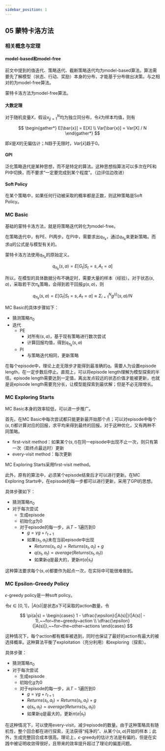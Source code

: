 ```yaml
---
sidebar_position: 1
---
```


## 05 蒙特卡洛方法

### 相关概念与定理

#### model-based和model-free

前文中提到的值迭代、策略迭代、截断策略迭代均为model-based算法。算法需要先了解模型（状态、行动、奖励）本身的分布，才能基于分布做出决策。与之相对的为model-free算法。

蒙特卡洛方法为model-free算法。

#### 大数定理

对于随机变量$X$，假设${x_j}^N_{j=1}$均为独立同分布，令$\bar{x}$为样本均值，则有  

$$
\begin{gather*}
E[\bar{x}] = E[X] \\
Var[\bar{x}] = Var[X] / N
\end{gather*}
$$

即$\bar{x}$是$X$的无偏估计；$N$趋于无限时，$Var[\bar{x}]$趋于0。

#### GPI

泛化策略迭代是某种思想，而不是特定的算法。这种思想指算法可以多次在PE和PI中切换，而不要求“一定要完成到某个程度”。（边评估边改进）

#### Soft Policy

在某个策略中，如果任何行动被采取的概率都是正数，则这种策略是Soft Policy。

### MC Basic

基础的蒙特卡洛方法，就是将策略迭代转化为model-free。

在策略迭代中，有PE、PI两步。在PI中，需要求出$q_{\pi_k}$，通过$q_{\pi_k}$来更新策略。而求$q$的公式是与模型有关的。  

蒙特卡洛方法使用$q_{\pi_k}$的原始定义。  

$$
q_{\pi_k}(s, a) = E[G_t|S_t = s, A_t = a]
$$

所以，在模型的具体数据分布不确定时，需要大量的样本（经验）。对于状态$(s,a)$，采取若干次$\pi_k$策略，会得到若干回报$g(s,a)$，则  

$$
q_{\pi_k}(s, a) = E[G_t|S_t = s, A_t = a] \approx \Sigma^N_{i=1}g^{(i)}(s,a) / N
$$

MC Basic的具体步骤如下：  

- 猜测策略$\pi_0$
- 迭代
    - PE
        - 对所有$(s,a)$，基于现有策略进行数次尝试
        - 计算回报均值，得到$q_{\pi_k}(s,a)$
    - PI
        - 与策略迭代相同，更新策略

在每个episode中，理论上走无限步才能得到最准确的$q$。需要人为设置episode length，在一定步数后停止。直观上，可以将episode length理解为模型探索的半径。episode length需要达到一定值，离出发点较远的状态价值才能被更新，也就是说episode length需要充分长，让模型能探索到最优解；但是不必无限增长。

### MC Exploring Starts

MC Basic本身的效率较低，可以进一步推广。

首先，在MC Basic中每次尝试都只能更新最开始那个点；可以对episode中每个$(s,t)$都计算对应的回报，求平均来得到最终的回报。对于这种优化，又有两种不同策略。  

- first-visit method：如果某个$(s,t)$在同一episode中出现不止一次，则只有第一次（距终点最远时）更新
- every-visit method：每次更新

MC Exploring Starts采用first-visit method。

此外，原有的算法中，必须某个episode结束后才可以进行更新。在MC Exploring Starts中，在episode的每一步都可以进行更新，采用了GPI的思想。

具体步骤如下：

- 猜测策略$\pi_0$
- 对于每次尝试
    - 生成episode
    - 初始化$g$为0
    - 对于episode的每一步，从$T - 1$遍历到0
        - $g = \gamma g + r_{t + 1}$
        - 如果$(s_t, a_t)$未在当前episode中出现
            - $Returns(s_t, a_t) = Returns(s_t, a_t) + g$
            - $q(s_t, a_t) = average(Returns(s_t, a_t))$
            - 如果新$q$是最大的，更新$\pi(a|s_t)$

这种算法要求每个$(s,a)$都要作为起点一次，在实际中可能很难做到。

### MC Epsilon-Greedy Policy

$\epsilon$-greedy policy是一种soft policy。

令$\epsilon \in [0,1]$，$|A(s)|$是状态$s$下可采取的action数量，令  

$$
\pi(a|s) = 
\begin{cases}
1 - \dfrac{\epsilon}{|A(s)|}(|A(s)| - 1),~~for~the~greedy~action \\
\dfrac{\epsilon}{|A(s)|},~~for~the~other~actions
\end{cases}
$$

这种情况下，每个action都有概率被选到，同时也保证了最好的action有最大的被选择概率。这种算法平衡了exploitation（充分利用）和exploring（探索）。

具体步骤：

- 猜测策略$\pi_0$
- 对于每次尝试
    - 生成episode
    - 初始化$g$为0
    - 对于episode的每一步，从$T - 1$遍历到0
        - $g = \gamma g + r_{t + 1}$
        - $Returns(s_t, a_t) = Returns(s_t, a_t) + g$
        - $q(s_t, a_t) = average(Returns(s_t, a_t))$
        - 如果新$q$是最大的，更新$\pi(a|s_t)$

在这种情况下，可以使用every-visit，减少episode的数量。由于这种策略具有随机性，整个回合都在进行探索，无法获得“纯净的”、从某个$(s,a)$开始的样本；此外，生成完整回合成本很高。理论上，$\epsilon$-greedy的估计方法是有偏的，但是在实践中被证明收敛得很好，且带来的效率提升超过了理论的偏差问题。